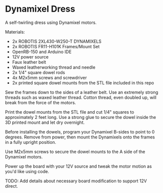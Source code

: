# Dynamixel Dress
A self-twirling dress using Dynamixel motors.

Materials:
*  2x ROBOTIS 2XL430-W250-T DYNAMIXELS
*  2x ROBOTIS FR11-H101K Frames/Mount Set
*  OpenRB-150 and Arduino IDE
*  12V power source
*  Faux leather belt
*  Waxed leatherworking thread and needle
*  2x 1/4" square dowel rods
*  4x M2x5mm screws and screwdriver
*  2x printed square dowel mounts from the STL file included in this repo

Sew the frames down to the sides of a leather belt. Use an extremely strong threads such as waxed leather thread. Cotton thread, even doubled up, will break from the force of the motors.

Print the dowel mounts from the STL file and cut 1/4" squares to approximately 2 feet long. Use a strong glue to secure the dowel inside the 3D printed mount and let dry overnight.

Before installing the dowels, program your Dynamixel B-sides to point to 0 degrees. Remove from power, then mount the Dynamixels onto the frames in a fully upright position. 

Use M2x5mm screws to secure the dowel mounts to the A side of the Dynamixel motors.

Power up the board with your 12V source and tweak the motor motion as you'd like using code.

TODO: Add details about necessary board modification to support 12V direct. 
